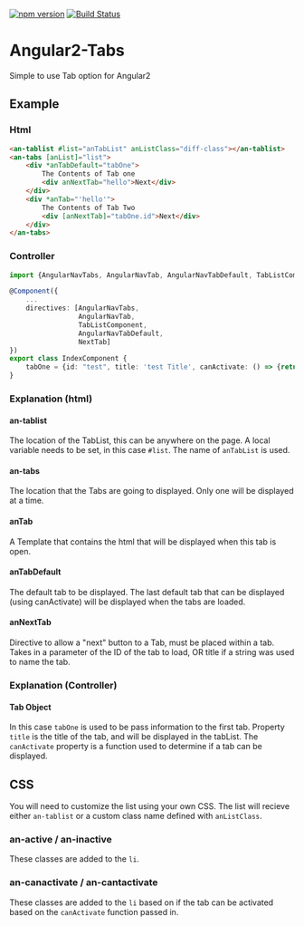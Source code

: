 [![npm version](https://badge.fury.io/js/angular2-tabs.svg)](https://badge.fury.io/js/angular2-tabs)
[![Build Status](https://travis-ci.org/DemgelOpenSource/angular2-tabs.svg?branch=master)](https://travis-ci.org/DemgelOpenSource/angular2-tabs)
# Angular2-Tabs

Simple to use Tab option for Angular2

## Example

### Html
``` html
<an-tablist #list="anTabList" anListClass="diff-class"></an-tablist>
<an-tabs [anList]="list">
    <div *anTabDefault="tabOne">
        The Contents of Tab one
        <div anNextTab="hello">Next</div>
    </div>
    <div *anTab="'hello'">
        The Contents of Tab Two
        <div [anNextTab]="tabOne.id">Next</div>
    </div>
</an-tabs>
```
### Controller
``` ts
import {AngularNavTabs, AngularNavTab, AngularNavTabDefault, TabListComponent, NextTab} from 'angular2-nav/tabs';

@Component({
    ...
    directives: [AngularNavTabs,
                 AngularNavTab,
                 TabListComponent,
                 AngularNavTabDefault,
                 NextTab]
})
export class IndexComponent {
    tabOne = {id: "test", title: 'test Title', canActivate: () => {return true;}}
}
```
### Explanation (html)
#### an-tablist
The location of the TabList, this can be anywhere on the page. A local variable needs to be set, in this case `#list`. The name of `anTabList` is used.
#### an-tabs
The location that the Tabs are going to displayed. Only one will be displayed at a time.
#### anTab
A Template that contains the html that will be displayed when this tab is open.
#### anTabDefault
The default tab to be displayed. The last default tab that can be displayed (using canActivate) will be displayed when the tabs are loaded.
#### anNextTab
Directive to allow a "next" button to a Tab, must be placed within a tab. Takes in a parameter of the ID of the tab to load, OR title if a string was used to name the tab.
### Explanation (Controller)
#### Tab Object
In this case `tabOne` is used to be pass information to the first tab. Property `title` is the title of the tab, and will be displayed in the tabList. The `canActivate` property is a function used to determine if a tab can be displayed.
## CSS
You will need to customize the list using your own CSS. The list will recieve either `an-tablist` or a custom class name defined with `anListClass`.
### an-active / an-inactive
These classes are added to the `li`.
### an-canactivate / an-cantactivate
These classes are added to the `li` based on if the tab can be activated based on the `canActivate` function passed in.